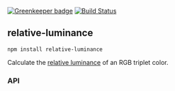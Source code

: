 [![Greenkeeper badge](https://badges.greenkeeper.io/tmcw/relative-luminance.svg)](https://greenkeeper.io/)
[![Build Status](https://travis-ci.org/tmcw/relative-luminance.svg)](https://travis-ci.org/tmcw/relative-luminance)

## relative-luminance


    npm install relative-luminance

Calculate the [relative luminance](http://www.w3.org/TR/2008/REC-WCAG20-20081211/#relativeluminancedef) of
an RGB triplet color.

### API

